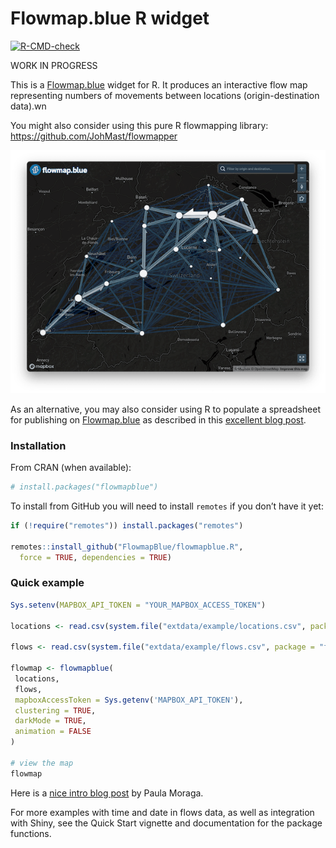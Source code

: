

# Flowmap.blue R widget

<!-- badges: start -->

<a
href="https://github.com/FlowmapBlue/flowmapblue.R/actions/workflows/R-CMD-check.yaml"
target="_blank"><img
src="https://github.com/FlowmapBlue/flowmapblue.R/actions/workflows/R-CMD-check.yaml/badge.svg"
alt="R-CMD-check" /></a> <!-- badges: end -->

WORK IN PROGRESS

This is a [Flowmap.blue](https://www.flowmap.blue/) widget for R. It
produces an interactive flow map representing numbers of movements
between locations (origin-destination data).wn

You might also consider using this pure R flowmapping library:
https://github.com/JohMast/flowmapper

![](man/figures/demo.png)

As an alternative, you may also consider using R to populate a
spreadsheet for publishing on [Flowmap.blue](https://www.flowmap.blue/)
as described in this [excellent blog
post](https://doodles.mountainmath.ca/blog/2020/01/06/flow-maps/).

### Installation

From CRAN (when available):

``` r
# install.packages("flowmapblue")
```

To install from GitHub you will need to install `remotes` if you don’t
have it yet:

``` r
if (!require("remotes")) install.packages("remotes")

remotes::install_github("FlowmapBlue/flowmapblue.R",
  force = TRUE, dependencies = TRUE)
```

### Quick example

``` r
Sys.setenv(MAPBOX_API_TOKEN = "YOUR_MAPBOX_ACCESS_TOKEN")

locations <- read.csv(system.file("extdata/example/locations.csv", package = "flowmapblue"))

flows <- read.csv(system.file("extdata/example/flows.csv", package = "flowmapblue"))

flowmap <- flowmapblue(
 locations,
 flows,
 mapboxAccessToken = Sys.getenv('MAPBOX_API_TOKEN'),
 clustering = TRUE,
 darkMode = TRUE,
 animation = FALSE
)

# view the map
flowmap
```

Here is a [nice intro blog
post](https://www.paulamoraga.com/blog/2020-07-11-mobility.html) by
Paula Moraga.

For more examples with time and date in flows data, as well as
integration with Shiny, see the Quick Start vignette and documentation
for the package functions.
